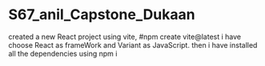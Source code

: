 # S67_anil_Capstone_Dukaan

created a new React project using vite, #npm create vite@latest
i have choose React as frameWork and Variant as JavaScript. 
then i have installed all the dependencies using npm i 

